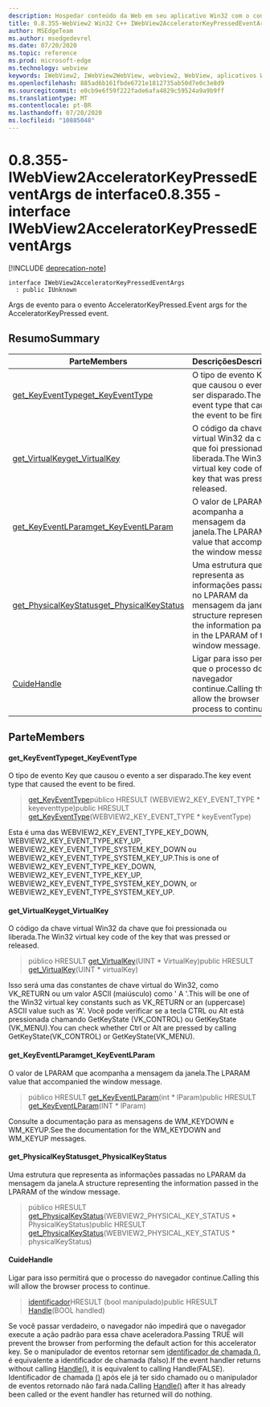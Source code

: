 ```yaml
---
description: Hospedar conteúdo da Web em seu aplicativo Win32 com o controle WebView2 do Microsoft Edge
title: 0.8.355-WebView2 Win32 C++ IWebView2AcceleratorKeyPressedEventArgs
author: MSEdgeTeam
ms.author: msedgedevrel
ms.date: 07/20/2020
ms.topic: reference
ms.prod: microsoft-edge
ms.technology: webview
keywords: IWebView2, IWebView2WebView, webview2, WebView, aplicativos Win32, Win32, Edge
ms.openlocfilehash: 885ad6b161fbde6721e1812735ab50d7e0c3e8d9
ms.sourcegitcommit: e0cb9e6f59f222fade6afa4829c59524a9a9b9ff
ms.translationtype: MT
ms.contentlocale: pt-BR
ms.lasthandoff: 07/20/2020
ms.locfileid: "10885048"
---
```

# <span data-ttu-id="e4786-104">0.8.355-IWebView2AcceleratorKeyPressedEventArgs de interface</span><span class="sxs-lookup"><span data-stu-id="e4786-104">0.8.355 - interface IWebView2AcceleratorKeyPressedEventArgs</span></span> 

[!INCLUDE [deprecation-note](../../includes/deprecation-note.md)]

```
interface IWebView2AcceleratorKeyPressedEventArgs
  : public IUnknown
```

<span data-ttu-id="e4786-105">Args de evento para o evento AcceleratorKeyPressed.</span><span class="sxs-lookup"><span data-stu-id="e4786-105">Event args for the AcceleratorKeyPressed event.</span></span>

## <span data-ttu-id="e4786-106">Resumo</span><span class="sxs-lookup"><span data-stu-id="e4786-106">Summary</span></span>

 <span data-ttu-id="e4786-107">Parte</span><span class="sxs-lookup"><span data-stu-id="e4786-107">Members</span></span>                        | <span data-ttu-id="e4786-108">Descrições</span><span class="sxs-lookup"><span data-stu-id="e4786-108">Descriptions</span></span>
--------------------------------|---------------------------------------------
[<span data-ttu-id="e4786-109">get_KeyEventType</span><span class="sxs-lookup"><span data-stu-id="e4786-109">get_KeyEventType</span></span>](#get_keyeventtype) | <span data-ttu-id="e4786-110">O tipo de evento Key que causou o evento a ser disparado.</span><span class="sxs-lookup"><span data-stu-id="e4786-110">The key event type that caused the event to be fired.</span></span>
[<span data-ttu-id="e4786-111">get_VirtualKey</span><span class="sxs-lookup"><span data-stu-id="e4786-111">get_VirtualKey</span></span>](#get_virtualkey) | <span data-ttu-id="e4786-112">O código da chave virtual Win32 da chave que foi pressionada ou liberada.</span><span class="sxs-lookup"><span data-stu-id="e4786-112">The Win32 virtual key code of the key that was pressed or released.</span></span>
[<span data-ttu-id="e4786-113">get_KeyEventLParam</span><span class="sxs-lookup"><span data-stu-id="e4786-113">get_KeyEventLParam</span></span>](#get_keyeventlparam) | <span data-ttu-id="e4786-114">O valor de LPARAM que acompanha a mensagem da janela.</span><span class="sxs-lookup"><span data-stu-id="e4786-114">The LPARAM value that accompanied the window message.</span></span>
[<span data-ttu-id="e4786-115">get_PhysicalKeyStatus</span><span class="sxs-lookup"><span data-stu-id="e4786-115">get_PhysicalKeyStatus</span></span>](#get_physicalkeystatus) | <span data-ttu-id="e4786-116">Uma estrutura que representa as informações passadas no LPARAM da mensagem da janela.</span><span class="sxs-lookup"><span data-stu-id="e4786-116">A structure representing the information passed in the LPARAM of the window message.</span></span>
[<span data-ttu-id="e4786-117">Cuide</span><span class="sxs-lookup"><span data-stu-id="e4786-117">Handle</span></span>](#handle) | <span data-ttu-id="e4786-118">Ligar para isso permitirá que o processo do navegador continue.</span><span class="sxs-lookup"><span data-stu-id="e4786-118">Calling this will allow the browser process to continue.</span></span>

## <span data-ttu-id="e4786-119">Parte</span><span class="sxs-lookup"><span data-stu-id="e4786-119">Members</span></span>

#### <span data-ttu-id="e4786-120">get_KeyEventType</span><span class="sxs-lookup"><span data-stu-id="e4786-120">get_KeyEventType</span></span> 

<span data-ttu-id="e4786-121">O tipo de evento Key que causou o evento a ser disparado.</span><span class="sxs-lookup"><span data-stu-id="e4786-121">The key event type that caused the event to be fired.</span></span>

> <span data-ttu-id="e4786-122">[get_KeyEventType](#get_keyeventtype)público HRESULT (WEBVIEW2_KEY_EVENT_TYPE \* keyeventtype)</span><span class="sxs-lookup"><span data-stu-id="e4786-122">public HRESULT [get_KeyEventType](#get_keyeventtype)(WEBVIEW2_KEY_EVENT_TYPE \* keyEventType)</span></span>

<span data-ttu-id="e4786-123">Esta é uma das WEBVIEW2_KEY_EVENT_TYPE_KEY_DOWN, WEBVIEW2_KEY_EVENT_TYPE_KEY_UP, WEBVIEW2_KEY_EVENT_TYPE_SYSTEM_KEY_DOWN ou WEBVIEW2_KEY_EVENT_TYPE_SYSTEM_KEY_UP.</span><span class="sxs-lookup"><span data-stu-id="e4786-123">This is one of WEBVIEW2_KEY_EVENT_TYPE_KEY_DOWN, WEBVIEW2_KEY_EVENT_TYPE_KEY_UP, WEBVIEW2_KEY_EVENT_TYPE_SYSTEM_KEY_DOWN, or WEBVIEW2_KEY_EVENT_TYPE_SYSTEM_KEY_UP.</span></span>

#### <span data-ttu-id="e4786-124">get_VirtualKey</span><span class="sxs-lookup"><span data-stu-id="e4786-124">get_VirtualKey</span></span> 

<span data-ttu-id="e4786-125">O código da chave virtual Win32 da chave que foi pressionada ou liberada.</span><span class="sxs-lookup"><span data-stu-id="e4786-125">The Win32 virtual key code of the key that was pressed or released.</span></span>

> <span data-ttu-id="e4786-126">público HRESULT [get_VirtualKey](#get_virtualkey)(UINT \* VirtualKey)</span><span class="sxs-lookup"><span data-stu-id="e4786-126">public HRESULT [get_VirtualKey](#get_virtualkey)(UINT \* virtualKey)</span></span>

<span data-ttu-id="e4786-127">Isso será uma das constantes de chave virtual do Win32, como VK_RETURN ou um valor ASCII (maiúsculo) como ' A '.</span><span class="sxs-lookup"><span data-stu-id="e4786-127">This will be one of the Win32 virtual key constants such as VK_RETURN or an (uppercase) ASCII value such as 'A'.</span></span> <span data-ttu-id="e4786-128">Você pode verificar se a tecla CTRL ou Alt está pressionada chamando GetKeyState (VK_CONTROL) ou GetKeyState (VK_MENU).</span><span class="sxs-lookup"><span data-stu-id="e4786-128">You can check whether Ctrl or Alt are pressed by calling GetKeyState(VK_CONTROL) or GetKeyState(VK_MENU).</span></span>

#### <span data-ttu-id="e4786-129">get_KeyEventLParam</span><span class="sxs-lookup"><span data-stu-id="e4786-129">get_KeyEventLParam</span></span> 

<span data-ttu-id="e4786-130">O valor de LPARAM que acompanha a mensagem da janela.</span><span class="sxs-lookup"><span data-stu-id="e4786-130">The LPARAM value that accompanied the window message.</span></span>

> <span data-ttu-id="e4786-131">público HRESULT [get_KeyEventLParam](#get_keyeventlparam)(int \* lParam)</span><span class="sxs-lookup"><span data-stu-id="e4786-131">public HRESULT [get_KeyEventLParam](#get_keyeventlparam)(INT \* lParam)</span></span>

<span data-ttu-id="e4786-132">Consulte a documentação para as mensagens de WM_KEYDOWN e WM_KEYUP.</span><span class="sxs-lookup"><span data-stu-id="e4786-132">See the documentation for the WM_KEYDOWN and WM_KEYUP messages.</span></span>

#### <span data-ttu-id="e4786-133">get_PhysicalKeyStatus</span><span class="sxs-lookup"><span data-stu-id="e4786-133">get_PhysicalKeyStatus</span></span> 

<span data-ttu-id="e4786-134">Uma estrutura que representa as informações passadas no LPARAM da mensagem da janela.</span><span class="sxs-lookup"><span data-stu-id="e4786-134">A structure representing the information passed in the LPARAM of the window message.</span></span>

> <span data-ttu-id="e4786-135">público HRESULT [get_PhysicalKeyStatus](#get_physicalkeystatus)(WEBVIEW2_PHYSICAL_KEY_STATUS \* PhysicalKeyStatus)</span><span class="sxs-lookup"><span data-stu-id="e4786-135">public HRESULT [get_PhysicalKeyStatus](#get_physicalkeystatus)(WEBVIEW2_PHYSICAL_KEY_STATUS \* physicalKeyStatus)</span></span>

#### <span data-ttu-id="e4786-136">Cuide</span><span class="sxs-lookup"><span data-stu-id="e4786-136">Handle</span></span> 

<span data-ttu-id="e4786-137">Ligar para isso permitirá que o processo do navegador continue.</span><span class="sxs-lookup"><span data-stu-id="e4786-137">Calling this will allow the browser process to continue.</span></span>

> <span data-ttu-id="e4786-138">[identificador](#handle)HRESULT (bool manipulado)</span><span class="sxs-lookup"><span data-stu-id="e4786-138">public HRESULT [Handle](#handle)(BOOL handled)</span></span>

<span data-ttu-id="e4786-139">Se você passar verdadeiro, o navegador não impedirá que o navegador execute a ação padrão para essa chave aceleradora.</span><span class="sxs-lookup"><span data-stu-id="e4786-139">Passing TRUE will prevent the browser from performing the default action for this accelerator key.</span></span> <span data-ttu-id="e4786-140">Se o manipulador de eventos retornar sem [identificador de chamada ()](#handle), é equivalente a identificador de chamada (falso).</span><span class="sxs-lookup"><span data-stu-id="e4786-140">If the event handler returns without calling [Handle()](#handle), it is equivalent to calling Handle(FALSE).</span></span> <span data-ttu-id="e4786-141">Identificador de chamada [()](#handle) após ele já ter sido chamado ou o manipulador de eventos retornado não fará nada.</span><span class="sxs-lookup"><span data-stu-id="e4786-141">Calling [Handle()](#handle) after it has already been called or the event handler has returned will do nothing.</span></span>

